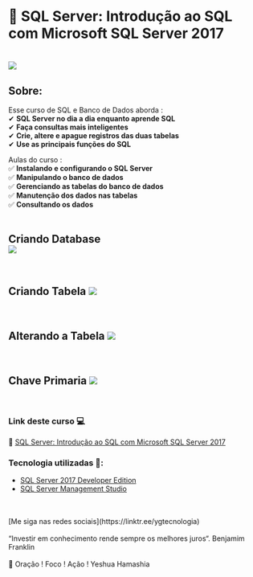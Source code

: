 # 🤘 SQL Server: Introdução ao SQL com Microsoft SQL Server 2017

<h1>
   <img src="https://i.ibb.co/WF3ZKQ7/Capturar.png" border="0">
</h1>

## Sobre: 

Esse curso de SQL e Banco de Dados aborda :<br>
✔  **SQL Server no dia a dia enquanto aprende SQL**<br> 
✔  **Faça consultas mais inteligentes**<br> 
✔  **Crie, altere e apague registros das duas tabelas**<br> 
✔  **Use as principais funções do SQL**<br> 
 

Aulas do curso :<br>
✅ **Instalando e configurando o SQL Server**<br>
✅ **Manipulando o banco de dados**<br>
✅ **Gerenciando as tabelas do banco de dados**<br>
✅ **Manutenção dos dados nas tabelas**<br>
✅ **Consultando os dados**<br><br>

<h2>Criando Database<br>
   <img src="https://i.ibb.co/5MNWnwz/Criando-database.jpg" border="0">
</h2>
<br>
<h2>Criando Tabela 
   <img src="https://i.ibb.co/wJR6H0c/Tabela-Clientes.jpg" border="0">
</h2>
<br>
<h2>Alterando a Tabela 
   <img src="https://i.ibb.co/0VnyKGd/ALTERANDO-CHAVE-PRIMARIA.jpg" border="0">
</h2>
<br>
<h2>Chave Primaria 
   <img src="https://i.ibb.co/g66y7SX/primary-key.jpg" border="0">
</h2>
<br>

 ### Link deste curso  💻

 🎯 <a href="https://cursos.alura.com.br/course/sql-com-sql-server-2017" target="blank">SQL Server: Introdução ao SQL com Microsoft SQL Server 2017</a>


### Tecnologia utilizadas 🚀:

* <a href="https://www.microsoft.com/pt-br/sql-server/sql-server-downloads">SQL Server 2017 Developer Edition</a> 
* <a href="https://docs.microsoft.com/pt-br/sql/ssms/download-sql-server-management-studio-ssms">SQL Server Management Studio</a> 
<br>
<br>
[Me siga nas redes sociais](https://linktr.ee/ygtecnologia)
<br>
<br> 
“Investir em conhecimento rende sempre os melhores juros“. Benjamim Franklin
<br>
<br> 
🙏 Oração ! Foco ! Ação ! Yeshua Hamashia